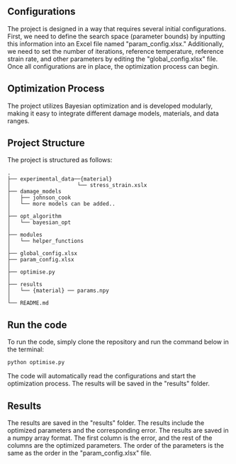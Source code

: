 ## Configurations
The project is designed in a way that requires several initial configurations. First, we need to define the search space (parameter bounds) by inputting this information into an Excel file named "param_config.xlsx." Additionally, we need to set the number of iterations, reference temperature, reference strain rate, and other parameters by editing the "global_config.xlsx" file. Once all configurations are in place, the optimization process can begin.

## Optimization Process
The project utilizes Bayesian optimization and is developed modularly, making it easy to integrate different damage models, materials, and data ranges.

## Project Structure
The project is structured as follows:
```
.
├── experimental_data──{material}
│                     └── stress_strain.xslx
├── damage_models
│   ├── johnson_cook
│   └── more models can be added..
│  
├── opt_algorithm
│   └── bayesian_opt
│   
├── modules
│   └── helper_functions
│   
├── global_config.xlsx
├── param_config.xlsx
│  
├── optimise.py
│  
├── results
│   └── {material} ── params.npy
│
└── README.md
```

## Run the code
To run the code, simply clone the repository and run the command below in the terminal: 
```bash
python optimise.py
```
The code will automatically read the configurations and start the optimization process. The results will be saved in the "results" folder.

## Results
The results are saved in the "results" folder. The results include the optimized parameters and the corresponding error. The results are saved in a numpy array format. The first column is the error, and the rest of the columns are the optimized parameters. The order of the parameters is the same as the order in the "param_config.xlsx" file.
